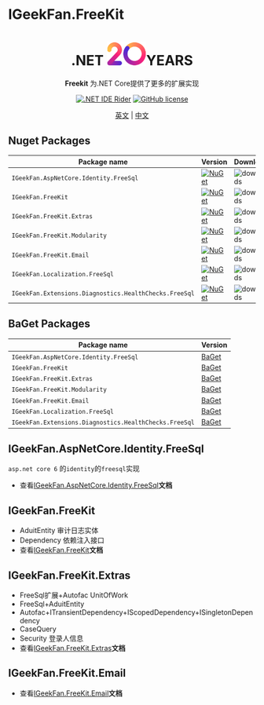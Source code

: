 # IGeekFan.FreeKit

<div align="center">
<h1 align="center"> .NET <img alt="logo" src="docs/images/logo.png" width="80px"/>YEARS </h1>

**Freekit** 为.NET Core提供了更多的扩展实现

[![.NET IDE Rider](https://img.shields.io/static/v1?style=float&logo=rider&label=Rider&message=jetbrains&color=red)](https://www.jetbrains.com/rider/)
[![GitHub license](https://img.shields.io/badge/license-MIT-blue.svg)](https://raw.githubusercontent.com/luoyunchong/IGeekFan.AspNetCore.RapiDoc/master/LICENSE)
<p>
    <a href="README.md">英文</a> |  <a href="README.zh-CN.md">中文</a>
</p>
</div>

## Nuget Packages

| Package name| Version| Downloads|
| ------- | ------- | ------- |
| `IGeekFan.AspNetCore.Identity.FreeSql` | [![NuGet](https://img.shields.io/nuget/v/IGeekFan.AspNetCore.Identity.FreeSql.svg?style=flat-square&label=nuget&color=fedcba)](https://www.nuget.org/packages/IGeekFan.AspNetCore.Identity.FreeSql/) | ![downloads](https://img.shields.io/nuget/dt/IGeekFan.AspNetCore.Identity.FreeSql.svg) |
| `IGeekFan.FreeKit`| [![NuGet](https://img.shields.io/nuget/v/IGeekFan.FreeKit.svg?style=flat-square&label=nuget)](https://www.nuget.org/packages/IGeekFan.FreeKit/)| ![downloads](https://img.shields.io/nuget/dt/IGeekFan.FreeKit.svg)|    
| `IGeekFan.FreeKit.Extras`| [![NuGet](https://img.shields.io/nuget/v/IGeekFan.FreeKit.Extras.svg?style=flat-square&label=nuget)](https://www.nuget.org/packages/IGeekFan.FreeKit.Extras/)                                        | ![downloads](https://img.shields.io/nuget/dt/IGeekFan.FreeKit.Extras.svg)|
| `IGeekFan.FreeKit.Modularity`| [![NuGet](https://img.shields.io/nuget/v/IGeekFan.FreeKit.Modularity.svg?style=flat-square&label=nuget)](https://www.nuget.org/packages/IGeekFan.FreeKit.Modularity/)                                | ![downloads](https://img.shields.io/nuget/dt/IGeekFan.FreeKit.Modularity.svg)|
| `IGeekFan.FreeKit.Email`| [![NuGet](https://img.shields.io/nuget/v/IGeekFan.FreeKit.Email.svg?style=flat-square&label=nuget)](https://www.nuget.org/packages/IGeekFan.FreeKit.Email/)                                | ![downloads](https://img.shields.io/nuget/dt/IGeekFan.FreeKit.Email.svg)|
| `IGeekFan.Localization.FreeSql`| [![NuGet](https://img.shields.io/nuget/v/IGeekFan.Localization.FreeSql.svg?style=flat-square&label=nuget)](https://www.nuget.org/packages/IGeekFan.Localization.FreeSql/)| ![downloads](https://img.shields.io/nuget/dt/IGeekFan.Localization.FreeSql.svg)|
| `IGeekFan.Extensions.Diagnostics.HealthChecks.FreeSql`| [![NuGet](https://img.shields.io/nuget/v/IGeekFan.Extensions.Diagnostics.HealthChecks.FreeSql.svg?style=flat-square&label=nuget)](https://www.nuget.org/packages/IGeekFan.Extensions.Diagnostics.HealthChecks.FreeSql/)| ![downloads](https://img.shields.io/nuget/dt/IGeekFan.Extensions.Diagnostics.HealthChecks.FreeSql.svg)|

## BaGet Packages

| Package name                           | Version                                                                                                                                                                                                  |
| -------------------------------------- | -------------------------------------------------------------------------------------------------------------------------------------------------------------------------------------------------------- |
| `IGeekFan.AspNetCore.Identity.FreeSql` | [BaGet](http://124.70.130.97:5555/packages/IGeekFan.AspNetCore.Identity.FreeSql) |
| `IGeekFan.FreeKit`                          | [BaGet](http://124.70.130.97:5555/packages/IGeekFan.FreeKit)|
| `IGeekFan.FreeKit.Extras`                 | [BaGet](http://124.70.130.97:5555/packages/IGeekFan.FreeKit.Extras)|
| `IGeekFan.FreeKit.Modularity`            | [BaGet](http://124.70.130.97:5555/packages/IGeekFan.FreeKit.Modularity)|   
| `IGeekFan.FreeKit.Email`                  | [BaGet](http://124.70.130.97:5555/packages/IGeekFan.FreeKit.Email)|   
| `IGeekFan.Localization.FreeSql`          | [BaGet](http://124.70.130.97:5555/packages/IGeekFan.Localization.FreeSql)|
| `IGeekFan.Extensions.Diagnostics.HealthChecks.FreeSql`          | [BaGet](http://124.70.130.97:5555/packages/IGeekFan.Extensions.Diagnostics.HealthChecks.FreeSql)|




## IGeekFan.AspNetCore.Identity.FreeSql

`asp.net core 6` 的`identity`的`freesql`实现
- 查看[IGeekFan.AspNetCore.Identity.FreeSql](./src/IGeekFan.AspNetCore.Identity.FreeSql/README.md)**文档**

## IGeekFan.FreeKit

- AduitEntity 审计日志实体
- Dependency 依赖注入接口
- 查看[IGeekFan.FreeKit](./src/IGeekFan.FreeKit/README.md)**文档**
## IGeekFan.FreeKit.Extras

- FreeSql扩展+Autofac UnitOfWork
- FreeSql+AduitEntity
- Autofac+ITransientDependency+IScopedDependency+ISingletonDependency
- CaseQuery 
- Security 登录人信息
- 查看[IGeekFan.FreeKit.Extras](./src/IGeekFan.FreeKit.Extras/README.md)**文档**
## IGeekFan.FreeKit.Email

- 查看[IGeekFan.FreeKit.Email](./src/IGeekFan.FreeKit.Email/README.md)**文档**